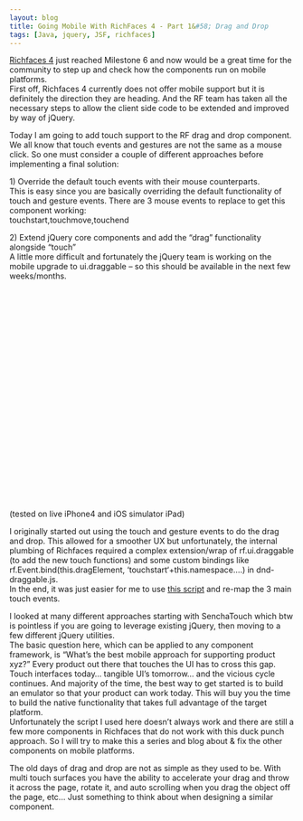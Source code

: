 ```yaml
---
layout: blog
title: Going Mobile With RichFaces 4 - Part 1&#58; Drag and Drop
tags: [Java, jquery, JSF, richfaces]
---
```


<p><p><a href="http://www.jboss.org/richfaces/">Richfaces 4</a> just reached Milestone 6 and now would be a great time for the community to step up and check how the components run on mobile platforms.<br /> 
First off, Richfaces 4 currently does not offer mobile support but it is definitely the direction they are heading. And the RF team has taken all the necessary steps to allow the client side code to be extended and improved by way of jQuery.</p></p> 

<p><p>Today I am going to add touch support to the RF drag and drop component. We all know that touch events and gestures are not the same as a mouse click. So one must consider a couple of different approaches before implementing a final solution:</p></p> 

<p><p>1) Override the default touch events with their mouse counterparts.<br /> 
This is easy since you are basically overriding the default functionality of touch and gesture events. There are 3 mouse events to replace to get this component working:<br /> 
touchstart,touchmove,touchend</p></p> 

<p><p>2) Extend jQuery core components and add the “drag” functionality alongside “touch”<br /> 
A little more difficult and fortunately the jQuery team is working on the mobile upgrade to ui.draggable &#8211; so this should be available in the next few weeks/months.</p></p> 

<p><object width="480" height="390"><param name="movie" value="http://www.youtube.com/v/Exs1jumZ4yk?fs=1&hl=en_US"></param><param name="allowFullScreen" value="true"></param><param name="allowscriptaccess" value="always"></param><embed src="http://www.youtube.com/v/Exs1jumZ4yk?fs=1&hl=en_US" type="application/x-shockwave-flash" allowscriptaccess="always" allowfullscreen="true" width="480" height="390"></embed></object>(tested on live iPhone4 and iOS simulator iPad)</p> 

<p><p>I originally started out using the touch and gesture events to do the drag and drop. This allowed for a smoother UX but unfortunately, the internal plumbing of Richfaces required a complex extension/wrap of rf.ui.draggable (to add the new touch functions) and some custom bindings like rf.Event.bind(this.dragElement, &#8216;touchstart&#8216;+this.namespace&#8230;.) in dnd-draggable.js.<br /> 
In the end, it was just easier for me to use <a href="https://github.com/furf/jquery-ui-touch-punch/blob/master/jquery.ui.touch-punch.js">this script</a> and re-map the 3 main touch events.</p></p> 

<p><p>I looked at many different approaches starting with SenchaTouch which btw is pointless if you are going to leverage existing jQuery, then moving to a few different jQuery utilities.<br /> 
The basic question here, which can be applied to any component framework, is “What’s the best mobile approach for supporting product xyz?” Every product out there that touches the UI has to cross this gap. Touch interfaces today&#8230; tangible UI’s tomorrow&#8230; and the vicious cycle continues. And majority of the time, the best way to get started is to build an emulator so that your product can work today. This will buy you the time to build the native functionality that takes full advantage of the target platform.<br /> 
Unfortunately the script I used here doesn’t always work and there are still a few more components in Richfaces that do not work with this duck punch approach. So I will try to make this a series and blog about &#38; fix the other components on mobile platforms.</p></p> 

<p><p>The old days of drag and drop are not as simple as they used to be. With multi touch surfaces you have the ability to accelerate your drag and throw it across the page, rotate it, and auto scrolling when you drag the object off the page, etc... Just something to think about when designing a similar component.</p></p>
